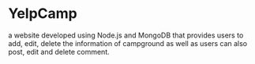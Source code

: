 # YelpCamp
a website developed using Node.js and MongoDB that provides users to
add, edit, delete the information of campground as well as users can also post, edit and
delete comment.
